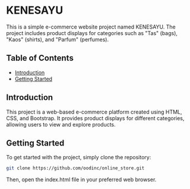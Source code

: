 # KENESAYU

This is a simple e-commerce website project named KENESAYU. The project includes product displays for categories such as "Tas" (bags), "Kaos" (shirts), and "Parfum" (perfumes).

## Table of Contents
- [Introduction](#introduction)
- [Getting Started](#getting-started)

## Introduction

This project is a web-based e-commerce platform created using HTML, CSS, and Bootstrap. It provides product displays for different categories, allowing users to view and explore products.

## Getting Started

To get started with the project, simply clone the repository:

```bash
git clone https://github.com/oodinc/online_store.git
```
Then, open the index.html file in your preferred web browser.
